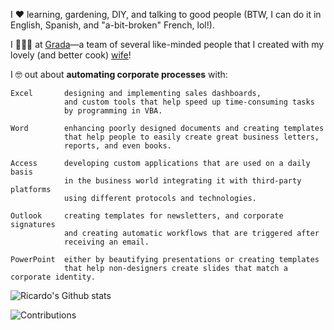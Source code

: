 <!-- CHANCE: Adding a /docs folder could work for creating a static-website portfolio using GitHub pages in the future -->
<!-- CHANCE: Add ![Most used languages](https://github-readme-stats.vercel.app/api/top-langs?username=ricardoba13&show_icons=true) -->

I ❤ learning, gardening, DIY, and talking to good people (BTW, I can do it in English, Spanish, and "a-bit-broken" French, lol!).

I 👨🏻‍💻 at [Grada](https://grada.cc)—a team of several like-minded people that I created with my lovely (and better cook) [wife](../../../../jhenngv)!

I 🤓 out about **automating corporate processes** with:

    Excel       designing and implementing sales dashboards, 
                and custom tools that help speed up time-consuming tasks
                by programming in VBA.
                
    Word        enhancing poorly designed documents and creating templates 
                that help people to easily create great business letters, 
                reports, and even books.
                
    Access      developing custom applications that are used on a daily basis
                in the business world integrating it with third-party platforms
                using different protocols and technologies.
    
    Outlook     creating templates for newsletters, and corporate signatures
                and creating automatic workflows that are triggered after
                receiving an email.
    
    PowerPoint  either by beautifying presentations or creating templates 
                that help non-designers create slides that match a corporate identity.
                
![Ricardo's Github stats](https://github-readme-stats.vercel.app/api?username=ricardoba13&show_icons=true)

![Contributions](https://github-readme-streak-stats.herokuapp.com/?user=ricardoba13&alt=ricardoba13)
